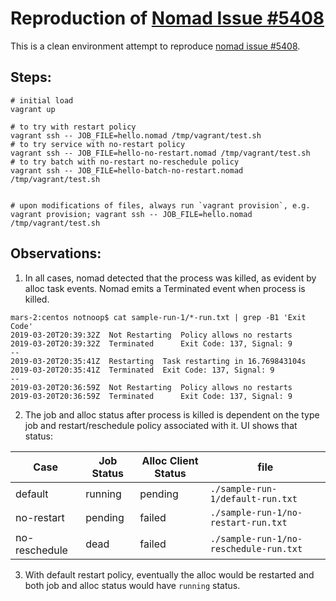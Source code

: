 # Reproduction of [Nomad Issue #5408](https://github.com/hashicorp/nomad/issues/5408)

This is a clean environment attempt to reproduce [nomad issue #5408](https://github.com/hashicorp/nomad/issues/5408).

## Steps:

```
# initial load
vagrant up

# to try with restart policy
vagrant ssh -- JOB_FILE=hello.nomad /tmp/vagrant/test.sh
# to try service with no-restart policy
vagrant ssh -- JOB_FILE=hello-no-restart.nomad /tmp/vagrant/test.sh
# to try batch with no-restart no-reschedule policy
vagrant ssh -- JOB_FILE=hello-batch-no-restart.nomad /tmp/vagrant/test.sh


# upon modifications of files, always run `vagrant provision`, e.g.
vagrant provision; vagrant ssh -- JOB_FILE=hello.nomad /tmp/vagrant/test.sh
```

## Observations:

1. In all cases, nomad detected that the process was killed, as evident by alloc task events.  Nomad emits a Terminated event when process is killed.

```
mars-2:centos notnoop$ cat sample-run-1/*-run.txt | grep -B1 'Exit Code'
2019-03-20T20:39:32Z  Not Restarting  Policy allows no restarts
2019-03-20T20:39:32Z  Terminated      Exit Code: 137, Signal: 9
--
2019-03-20T20:35:41Z  Restarting  Task restarting in 16.769843104s
2019-03-20T20:35:41Z  Terminated  Exit Code: 137, Signal: 9
--
2019-03-20T20:36:59Z  Not Restarting  Policy allows no restarts
2019-03-20T20:36:59Z  Terminated      Exit Code: 137, Signal: 9
```

2. The job and alloc status after process is killed is dependent on the type job and restart/reschedule policy associated with it.  UI shows that status:

| Case          | Job Status | Alloc Client Status | file                                   |
|---------------|------------|---------------------|----------------------------------------|
| default       | running    | pending             | `./sample-run-1/default-run.txt`       |
| no-restart    | pending    | failed              | `./sample-run-1/no-restart-run.txt`    |
| no-reschedule | dead       | failed              | `./sample-run-1/no-reschedule-run.txt` |

3. With default restart policy, eventually the alloc would be restarted and both job and alloc status would have `running` status.
